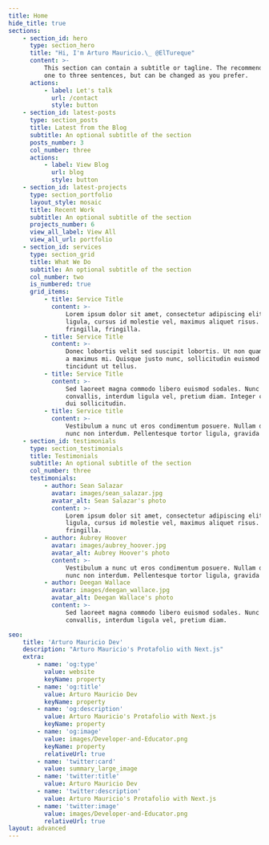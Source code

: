 ```yaml
---
title: Home
hide_title: true
sections:
    - section_id: hero
      type: section_hero
      title: "Hi, I'm Arturo Mauricio.\_ @ElTureque"
      content: >-
          This section can contain a subtitle or tagline. The recommended length is
          one to three sentences, but can be changed as you prefer.
      actions:
          - label: Let's talk
            url: /contact
            style: button
    - section_id: latest-posts
      type: section_posts
      title: Latest from the Blog
      subtitle: An optional subtitle of the section
      posts_number: 3
      col_number: three
      actions:
          - label: View Blog
            url: blog
            style: button
    - section_id: latest-projects
      type: section_portfolio
      layout_style: mosaic
      title: Recent Work
      subtitle: An optional subtitle of the section
      projects_number: 6
      view_all_label: View All
      view_all_url: portfolio
    - section_id: services
      type: section_grid
      title: What We Do
      subtitle: An optional subtitle of the section
      col_number: two
      is_numbered: true
      grid_items:
          - title: Service Title
            content: >-
                Lorem ipsum dolor sit amet, consectetur adipiscing elit. Donec nisl
                ligula, cursus id molestie vel, maximus aliquet risus. Vivamus in nibh
                fringilla, fringilla.
          - title: Service Title
            content: >-
                Donec lobortis velit sed suscipit lobortis. Ut non quam metus. Nullam
                a maximus mi. Quisque justo nunc, sollicitudin euismod euismod at,
                tincidunt ut tellus.
          - title: Service Title
            content: >-
                Sed laoreet magna commodo libero euismod sodales. Nunc ac libero
                convallis, interdum ligula vel, pretium diam. Integer commodo sem at
                dui sollicitudin.
          - title: Service title
            content: >-
                Vestibulum a nunc ut eros condimentum posuere. Nullam dapibus quis
                nunc non interdum. Pellentesque tortor ligula, gravida ac commodo eu.
    - section_id: testimonials
      type: section_testimonials
      title: Testimonials
      subtitle: An optional subtitle of the section
      col_number: three
      testimonials:
          - author: Sean Salazar
            avatar: images/sean_salazar.jpg
            avatar_alt: Sean Salazar's photo
            content: >-
                Lorem ipsum dolor sit amet, consectetur adipiscing elit. Donec nisl
                ligula, cursus id molestie vel, maximus aliquet risus. Vivamus in nibh
                fringilla.
          - author: Aubrey Hoover
            avatar: images/aubrey_hoover.jpg
            avatar_alt: Aubrey Hoover's photo
            content: >-
                Vestibulum a nunc ut eros condimentum posuere. Nullam dapibus quis
                nunc non interdum. Pellentesque tortor ligula, gravida ac commodo eu.
          - author: Deegan Wallace
            avatar: images/deegan_wallace.jpg
            avatar_alt: Deegan Wallace's photo
            content: >-
                Sed laoreet magna commodo libero euismod sodales. Nunc ac libero
                convallis, interdum ligula vel, pretium diam.

seo:
    title: 'Arturo Mauricio Dev'
    description: "Arturo Mauricio's Protafolio with Next.js"
    extra:
        - name: 'og:type'
          value: website
          keyName: property
        - name: 'og:title'
          value: Arturo Mauricio Dev
          keyName: property
        - name: 'og:description'
          value: Arturo Mauricio's Protafolio with Next.js
          keyName: property
        - name: 'og:image'
          value: images/Developer-and-Educator.png
          keyName: property
          relativeUrl: true
        - name: 'twitter:card'
          value: summary_large_image
        - name: 'twitter:title'
          value: Arturo Mauricio Dev
        - name: 'twitter:description'
          value: Arturo Mauricio's Protafolio with Next.js
        - name: 'twitter:image'
          value: images/Developer-and-Educator.png
          relativeUrl: true
layout: advanced
---
```

